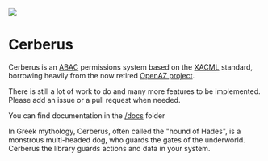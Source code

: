 ![](http://cerberus-global.com/wp-content/uploads/2015/06/cerberus_logo.png)

# Cerberus

Cerberus is an [ABAC](https://en.wikipedia.org/wiki/Attribute-Based_Access_Control) permissions system based on the [XACML](https://en.wikipedia.org/wiki/XACML) standard, borrowing heavily from the now retired [OpenAZ project](http://incubator.apache.org/projects/openaz.html).

There is still a lot of work to do and many more features to be implemented. Please add an issue or a pull request when needed.

You can find documentation in the [/docs](https://github.com/finicprint/cerberus/blob/master/docs) folder

In Greek mythology, Cerberus, often called the "hound of Hades", is a monstrous multi-headed dog, 
who guards the gates of the underworld. Cerberus the library guards actions and data in your system.
